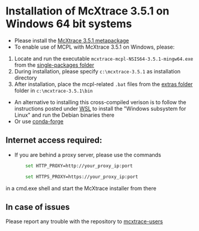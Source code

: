 # Installation of McXtrace 3.5.1 on Windows 64 bit systems

* Please install the [McXtrace 3.5.1 metapackage](https://download.mcxtrace.org/mcxtrace-3.5.1/Windows/McXtrace-Metapackage-3.5.1-win64.exe)
* To enable use of MCPL with McXtrace 3.5.1 on Windows, please:
 1) Locate and run the executable `mcxtrace-mcpl-NSIS64-3.5.1-mingw64.exe` from the [single-packages folder](https://download.mcxtrace.org/mcxtrace-3.5.1/Windows/single-packages)
 2) During installation, please specify `c:\mcxtrace-3.5.1` as installation directory
 3) After installation, place the mcpl-related `.bat` files from the [extras folder](https://download.mcxtrace.org/mcxtrace-3.5.1/Windows/extras) folder in `c:\mcxtrace-3.5.1\bin`


* An alternative to installing this cross-compiled verison is to follow the instructions
posted under [WSL](WSL/README.md) to install the "Windows subsystem for Linux" and run the Debian binaries there
* Or use [conda-forge](../conda/README.md)

## Internet access required:
* If you are behind a proxy server, please use the commands
	```bash
		set HTTP_PROXY=http://your_proxy_ip:port
	```
	```bash
		set HTTPS_PROXY=https://your_proxy_ip:port
	```
in a cmd.exe shell and start the McXtrace installer from there	

## In case of issues
Please report any trouble with the repository to [mcxtrace-users](mailto:mcxtrace-users@mcxtrace.org)

